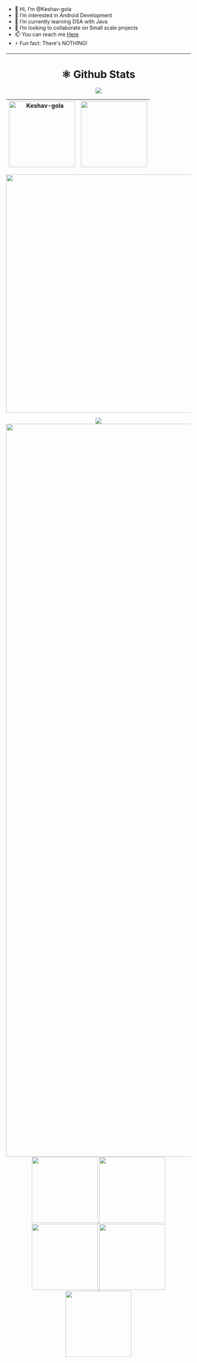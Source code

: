 - 👋 Hi, I’m @Keshav-gola
- 👀 I’m interested in Android Development
- 🌱 I’m currently learning DSA with Java
- 💞️ I’m looking to collaborate on Small scale projects
- 📫 You can reach me [Here](keshavgola285@gmail.com)
- ⚡ Fun fact: There's NOTHING!

---

<div align="center">
    <h1 align="center"> ⚛️ Github Stats</h1>

<img src="https://github-profile-trophy.vercel.app/?username=Keshav-gola&theme=dark">

  |<img align="center" height="180em" src="https://github-readme-stats.vercel.app/api?username=Keshav-gola&theme=dark&show_icons=true&count_private=true" alt=Keshav-gola>|<img align="center" height="180em" src="https://github-readme-stats.vercel.app/api/top-langs/?username=Keshav-gola&theme=dark&show_icons=true&layout=compact">|
  |---|---|

<img src="https://github-readme-streak-stats.herokuapp.com?user=Keshav-gola&theme=tokyonight" width="650px"><br>

<img align="center" src="https://github-readme-activity-graph.vercel.app/graph?username=Keshav-gola&theme=github-compact">

</div> 

<img width="2000rem" src="https://raw.githubusercontent.com/SamirPaulb/SamirPaulb/main/assets/rainbow-superthin.webp">

<br>

<div align="center">
  <a href="https://github.com/Keshav-gola">
  <img height="180em" src="http://github-profile-summary-cards.vercel.app/api/cards/stats?username=Keshav-gola&theme=dark">
  <img height="180em" src="http://github-profile-summary-cards.vercel.app/api/cards/most-commit-language?username=Keshav-gola&theme=dark">
  <img height="180em" src="http://github-profile-summary-cards.vercel.app/api/cards/repos-per-language?username=Keshav-gola&theme=dark">
  <img height="180em" src="http://github-profile-summary-cards.vercel.app/api/cards/productive-time?username=Keshav-gola&theme=dark&utcOffset=8">
  <img height="180em" src="http://github-profile-summary-cards.vercel.app/api/cards/profile-details?username=Keshav-gola&theme=dark">
</div>
